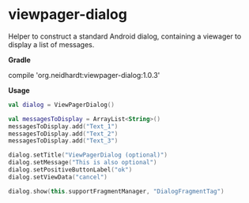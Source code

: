 # viewpager-dialog

Helper to construct a standard Android dialog, containing a viewager to display a list of messages.

**Gradle**

compile 'org.neidhardt:viewpager-dialog:1.0.3'

**Usage**
```kotlin
val dialog = ViewPagerDialog()

val messagesToDisplay = ArrayList<String>()
messagesToDisplay.add("Text_1")
messagesToDisplay.add("Text_2")
messagesToDisplay.add("Text_3")

dialog.setTitle("ViewPagerDialog (optional)")
dialog.setMessage("This is also optional")
dialog.setPositiveButtonLabel("ok")
dialog.setViewData("cancel")

dialog.show(this.supportFragmentManager, "DialogFragmentTag")
```